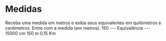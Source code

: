 # Medidas
Receba uma medida em metros e exiba seus equivalentes em quilômetros e centímetros.  Entre com a medida (em metros): 150  --- Equivalência --- 15000 cm 150 m 0,15 Km
